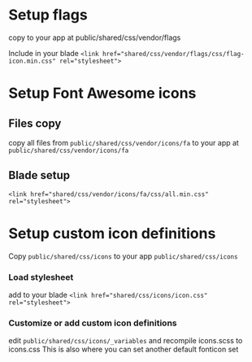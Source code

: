 # Setup flags
copy to your app at
public/shared/css/vendor/flags

Include in your blade
```<link href="shared/css/vendor/flags/css/flag-icon.min.css" rel="stylesheet">```


# Setup Font Awesome icons

## Files copy
copy all files from ```public/shared/css/vendor/icons/fa```
to your app at
```public/shared/css/vendor/icons/fa```

## Blade setup
```<link href="shared/css/vendor/icons/fa/css/all.min.css" rel="stylesheet">```

# Setup custom icon definitions
Copy ``public/shared/css/icons`` 
to your app
```public/shared/css/icons```

### Load stylesheet
add to your blade
```<link href="shared/css/icons/icon.css" rel="stylesheet">```

### Customize or add custom icon definitions
edit ```public/shared/css/icons/_variables```
and recompile icons.scss to icons.css
This is also where you can set another default fonticon set

